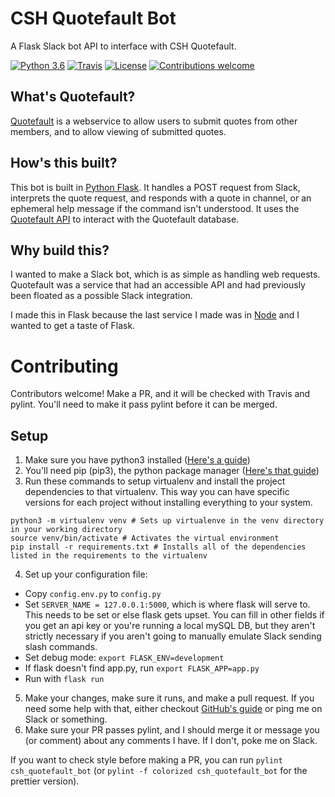 # CSH Quotefault Bot
A Flask Slack bot API to interface with CSH Quotefault.

[![Python 3.6](https://img.shields.io/badge/python-3.6-blue.svg)](https://www.python.org/downloads/release/python-360/)
[![Travis](https://travis-ci.org/mxmeinhold/csh-quotefault-bot.svg?branch=master)](https://travis-ci.org/mxmeinhold/csh-quotefault-bot)
[![License](https://img.shields.io/github/license/mashape/apistatus.svg)](https://github.com/mxmeinhold/csh-quotefault-bot/blob/master/LICENSE)
[![Contributions welcome](https://img.shields.io/badge/contributions-welcome-brightgreen.svg)](https://github.com/mxmeinhold/csh-quotefault-bot/issues)


## What's Quotefault?
[Quotefault](https://github.com/dantayy/quotefault) is a webservice to allow users to submit quotes from other members, and to allow viewing of submitted quotes.

## How's this built?
This bot is built in [Python Flask](http://flask.pocoo.org).
It handles a POST request from Slack, interprets the quote request, and responds with a quote in channel, or an ephemeral help message if the command isn't understood.
It uses the [Quotefault API](https://github.com/ComputerScienceHouse/QuotefaultAPI) to interact with the Quotefault database.

## Why build this?
I wanted to make a Slack bot, which is as simple as handling web requests.
Quotefault was a service that had an accessible API and had previously been floated as a possible Slack integration.

I made this in Flask because the last service I made was in [Node](https://nodejs.org/en/) and I wanted to get a taste of Flask.

# Contributing

Contributors welcome! Make a PR, and it will be checked with Travis and pylint. You'll need to make it pass pylint before it can be merged.

## Setup
1. Make sure you have python3 installed ([Here's a guide](https://docs.python-guide.org/starting/installation/#installation-guides))
2. You'll need pip (pip3), the python package manager ([Here's that guide](https://packaging.python.org/tutorials/installing-packages/#ensure-you-can-run-pip-from-the-command-line))
3. Run these commands to setup virtualenv and install the project dependencies to that virtualenv. This way you can have specific versions for each project without installing everything to your system.
```
python3 -m virtualenv venv # Sets up virtualenve in the venv directory in your working directory
source venv/bin/activate # Activates the virtual environment
pip install -r requirements.txt # Installs all of the dependencies listed in the requirements to the virtualenv
```
4. Set up your configuration file:
  * Copy `config.env.py` to `config.py`
  * Set `SERVER_NAME = 127.0.0.1:5000`, which is where flask will serve to. This needs to be set or else flask gets upset. You can fill in other fields if you get an api key or you're running a local mySQL DB, but they aren't strictly necessary if you aren't going to manually emulate Slack sending slash commands.
  * Set debug mode: `export FLASK_ENV=development`
  * If flask doesn't find app.py, run `export FLASK_APP=app.py`
  * Run with `flask run`
5. Make your changes, make sure it runs, and make a pull request. If you need some help with that, either checkout [GitHub's guide](https://help.github.com/articles/creating-a-pull-request/) or ping me on Slack or something.
6. Make sure your PR passes pylint, and I should merge it or message you (or comment) about any comments I have. If I don't, poke me on Slack.

If you want to check style before making a PR, you can run `pylint csh_quotefault_bot` (or `pylint -f colorized csh_quotefault_bot` for the prettier version).
